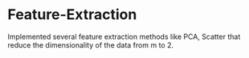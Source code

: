 # Feature-Extraction
Implemented several feature extraction methods like PCA, Scatter that reduce the dimensionality of the data from m to 2.
